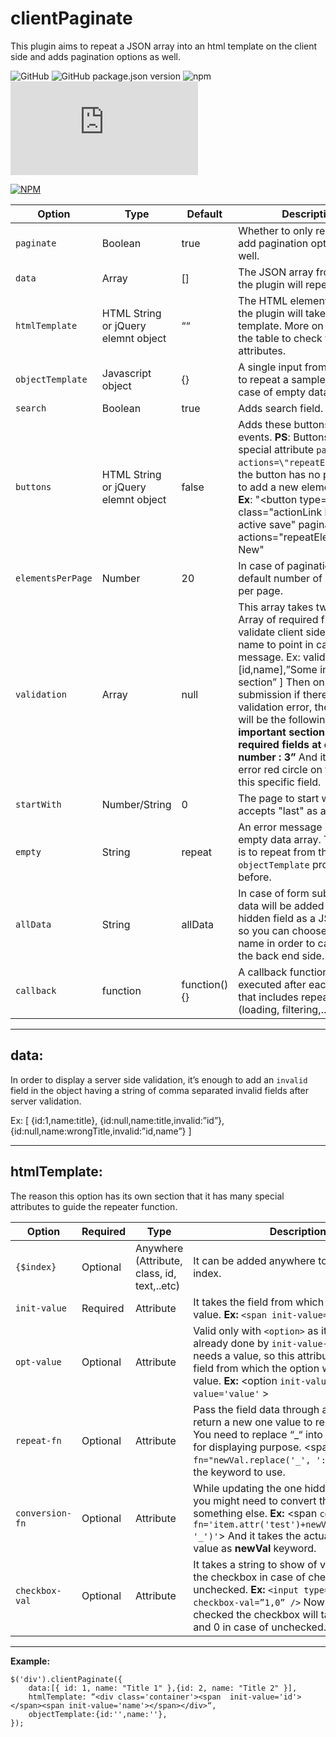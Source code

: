 # clientPaginate
This plugin aims to repeat a JSON array into an html template on the client side and adds pagination options as well.

![GitHub](https://img.shields.io/github/license/AndrewLawendy/client-paginate)
![GitHub package.json version](https://img.shields.io/github/package-json/v/AndrewLawendy/client-paginate)
![npm](https://img.shields.io/npm/dw/client-paginate)
![GitHub file size in bytes](https://img.shields.io/github/size/AndrewLawendy/client-paginate/src/clientPaginate.js)

[![NPM](https://nodei.co/npm/client-paginate.png?downloads=true)](https://nodei.co/npm/client-paginate/)

| Option  | Type  | Default  | Description  |
|---|---|---|---|
| `paginate`  | Boolean  | true  | Whether to only repeat or to add pagination options as well. |
|  `data` | Array  |  []  | The JSON array from which the plugin will repeat.  |
|  `htmlTemplate` |  HTML String or jQuery elemnt object | ““  |  The HTML element from that the plugin will take as template. More on that after the table to check the special attributes. |
| `objectTemplate`  |  Javascript object | {}  | A single input from the array to repeat a sample from in case of empty data array.  |
| `search`  | Boolean  |  true | Adds search field.  |
| `buttons`  | HTML String or jQuery elemnt object  | false  | Adds these buttons for special events. **PS**: Buttons can take special attribute `pagination-actions=\"repeatElement\"` if the button has no purpose but to add a new element to array. **Ex**: "<button type='button' class=\"actionLink level2 active save\" pagination-actions=\"repeatElement\">Add New</button>"  |
| `elementsPerPage`  | Number  | 20  | In case of pagination, the default number of elements per page.  |
| `validation`  | Array  | null  | This array takes two fields: Array of required fields to validate client side. Section name to point in case of error message. Ex: validation = [ [id,name],”Some important section” ] Then on form submission if there is any validation error, the message will be the following: **”Some important section: Missing required fields at element number : 3”** And it adds the error red circle on the right of this specific field.  |
|  `startWith` | Number/String  | 0  | The page to start with. I can accepts "last" as a value.  |
| `empty`  |  String | repeat  | An error message in case of empty data array. The default is to repeat from the empty `objectTemplate` provided before.  |
| `allData`  | String  | allData  | In case of form submission all data will be added to one hidden field as a JSON object, so you can choose that field name in order to catch it on the back end side.  |
| `callback`  | function  | function(){}  | A callback function to be executed after each action that includes repeating (loading, filtering,…). |

---
## data:
In order to display a server side validation, it’s enough to add an `invalid` field in the object having a string of comma separated invalid fields after server validation.

Ex: [
{id:1,name:title},
{id:null,name:title,invalid:”id”},
{id:null,name:wrongTitle,invalid:”id,name”}
]

---
## htmlTemplate:
The reason this option has its own section that it has many special attributes to guide the repeater function.

| Option  | Required  | Type  | Description  |
|---|---|---|---|
| `{$index}`  | Optional  | Anywhere (Attribute, class, id, text,..etc)  | It can be added anywhere to reuse the item index.  |
|  `init-value` | Required  |  Attribute |  It takes the field from which it will have the value. **Ex:** `<span init-value='id'></span>` |
| `opt-value`  | Optional  | Attribute  | Valid only with `<option>` as it takes a text -already done by  `init-value`-and then it needs a value, so this attributes contains the field from which the option will take the value. **Ex:** <option `init-value='text'` `opt-value='value'` ></option> |
| `repeat-fn`  | Optional  | Attribute  | Pass the field data through a function and return a new one value to repeat from. **Ex:** You need to replace “_“ into a regular space for displaying purpose. <span `repeat-fn="newVal.replace('_', ':')`"></span> **newVal** is the keyword to use. |
| `conversion-fn`  | Optional  | Attribute  | While updating the one hidden field before you might need to convert the data into something else. **Ex:** <span `conversion-fn='item.attr('test')+newVal.replace(':', '_')'`></span> And it takes the actual **item** and its value as **newVal** keyword. |
| `checkbox-val`  | Optional  | Attribute  | It takes a string to show of values to assign the checkbox in case of checked or in unchecked. **Ex:** `<input type=”checkbox” checkbox-val=”1,0” />` Now in case of checked the checkbox will take 1 as a value, and 0 in case of unchecked.|

---

**Example:**

    $('div').clientPaginate({
        data:[{ id: 1, name: "Title 1" },{id: 2, name: "Title 2" }],
        htmlTemplate: “<div class='container'><span  init-value='id'></span><span init-value='name'></span></div>“,
        objectTemplate:{id:'',name:''},
    });
